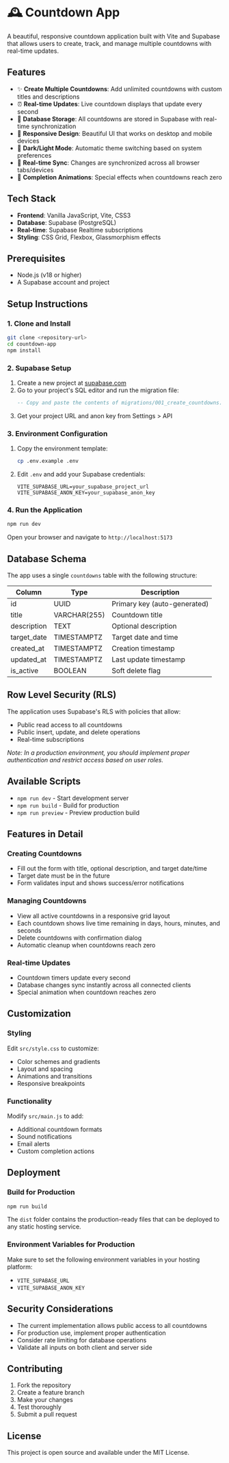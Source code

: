 # 🕰️ Countdown App

A beautiful, responsive countdown application built with Vite and Supabase that allows users to create, track, and manage multiple countdowns with real-time updates.

## Features

- ✨ **Create Multiple Countdowns**: Add unlimited countdowns with custom titles and descriptions
- ⏰ **Real-time Updates**: Live countdown displays that update every second
- 💾 **Database Storage**: All countdowns are stored in Supabase with real-time synchronization
- 📱 **Responsive Design**: Beautiful UI that works on desktop and mobile devices
- 🌙 **Dark/Light Mode**: Automatic theme switching based on system preferences
- 🔄 **Real-time Sync**: Changes are synchronized across all browser tabs/devices
- 🎉 **Completion Animations**: Special effects when countdowns reach zero

## Tech Stack

- **Frontend**: Vanilla JavaScript, Vite, CSS3
- **Database**: Supabase (PostgreSQL)
- **Real-time**: Supabase Realtime subscriptions
- **Styling**: CSS Grid, Flexbox, Glassmorphism effects

## Prerequisites

- Node.js (v18 or higher)
- A Supabase account and project

## Setup Instructions

### 1. Clone and Install

```bash
git clone <repository-url>
cd countdown-app
npm install
```

### 2. Supabase Setup

1. Create a new project at [supabase.com](https://supabase.com)
2. Go to your project's SQL editor and run the migration file:
   ```sql
   -- Copy and paste the contents of migrations/001_create_countdowns.sql
   ```
3. Get your project URL and anon key from Settings > API

### 3. Environment Configuration

1. Copy the environment template:
   ```bash
   cp .env.example .env
   ```

2. Edit `.env` and add your Supabase credentials:
   ```env
   VITE_SUPABASE_URL=your_supabase_project_url
   VITE_SUPABASE_ANON_KEY=your_supabase_anon_key
   ```

### 4. Run the Application

```bash
npm run dev
```

Open your browser and navigate to `http://localhost:5173`

## Database Schema

The app uses a single `countdowns` table with the following structure:

| Column | Type | Description |
|--------|------|-------------|
| id | UUID | Primary key (auto-generated) |
| title | VARCHAR(255) | Countdown title |
| description | TEXT | Optional description |
| target_date | TIMESTAMPTZ | Target date and time |
| created_at | TIMESTAMPTZ | Creation timestamp |
| updated_at | TIMESTAMPTZ | Last update timestamp |
| is_active | BOOLEAN | Soft delete flag |

## Row Level Security (RLS)

The application uses Supabase's RLS with policies that allow:
- Public read access to all countdowns
- Public insert, update, and delete operations
- Real-time subscriptions

*Note: In a production environment, you should implement proper authentication and restrict access based on user roles.*

## Available Scripts

- `npm run dev` - Start development server
- `npm run build` - Build for production
- `npm run preview` - Preview production build

## Features in Detail

### Creating Countdowns
- Fill out the form with title, optional description, and target date/time
- Target date must be in the future
- Form validates input and shows success/error notifications

### Managing Countdowns
- View all active countdowns in a responsive grid layout
- Each countdown shows live time remaining in days, hours, minutes, and seconds
- Delete countdowns with confirmation dialog
- Automatic cleanup when countdowns reach zero

### Real-time Updates
- Countdown timers update every second
- Database changes sync instantly across all connected clients
- Special animation when countdown reaches zero

## Customization

### Styling
Edit `src/style.css` to customize:
- Color schemes and gradients
- Layout and spacing
- Animations and transitions
- Responsive breakpoints

### Functionality
Modify `src/main.js` to add:
- Additional countdown formats
- Sound notifications
- Email alerts
- Custom completion actions

## Deployment

### Build for Production
```bash
npm run build
```

The `dist` folder contains the production-ready files that can be deployed to any static hosting service.

### Environment Variables for Production
Make sure to set the following environment variables in your hosting platform:
- `VITE_SUPABASE_URL`
- `VITE_SUPABASE_ANON_KEY`

## Security Considerations

- The current implementation allows public access to all countdowns
- For production use, implement proper authentication
- Consider rate limiting for database operations
- Validate all inputs on both client and server side

## Contributing

1. Fork the repository
2. Create a feature branch
3. Make your changes
4. Test thoroughly
5. Submit a pull request

## License

This project is open source and available under the MIT License.